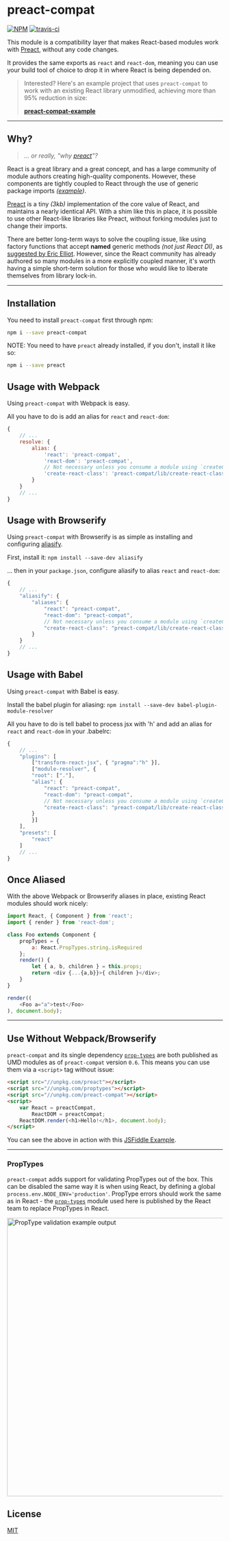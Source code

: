 # preact-compat

[![NPM](http://img.shields.io/npm/v/preact-compat.svg?style=flat)](https://www.npmjs.org/package/preact-compat)
[![travis-ci](https://travis-ci.org/developit/preact-compat.svg?branch=master)](https://travis-ci.org/developit/preact-compat)


This module is a compatibility layer that makes React-based modules work with [Preact], without any code changes.

It provides the same exports as `react` and `react-dom`, meaning you can use your build tool of choice to drop it in where React is being depended on.


> Interested? Here's an example project that uses `preact-compat` to work with an existing React library unmodified,
> achieving more than 95% reduction in size:
>
> **[preact-compat-example](https://github.com/developit/preact-compat-example)**


---


## Why?

> _... or really, "why [preact]"?_

React is a great library and a great concept, and has a large community of module authors creating high-quality components.
However, these components are tightly coupled to React through the use of generic package imports _([example][1])_.

[Preact] is a tiny _(3kb)_ implementation of the core value of React, and maintains a nearly identical API.
With a shim like this in place, it is possible to use other React-like libraries like Preact, without forking modules just to change their imports.

There are better long-term ways to solve the coupling issue, like using factory functions that accept **named** generic methods _(not just React DI)_,
as [suggested by Eric Elliot][2]. However, since the React community has already authored so many modules in a more explicitly coupled manner, it's worth
having a simple short-term solution for those who would like to liberate themselves from library lock-in.


---

## Installation
You need to install `preact-compat` first through npm:

```bash
npm i --save preact-compat
```

NOTE: You need to have `preact` already installed, if you don't, install it like so:

```bash
npm i --save preact
```

## Usage with Webpack

Using `preact-compat` with Webpack is easy.

All you have to do is add an alias for `react` and `react-dom`:

```js
{
    // ...
    resolve: {
        alias: {
            'react': 'preact-compat',
            'react-dom': 'preact-compat',
            // Not necessary unless you consume a module using `createClass`
            'create-react-class': 'preact-compat/lib/create-react-class'
        }
    }
    // ...
}
```


## Usage with Browserify

Using `preact-compat` with Browserify is as simple as installing and configuring [aliasify](http://npm.im/aliasify).

First, install it: `npm install --save-dev aliasify`

... then in your `package.json`, configure aliasify to alias `react` and `react-dom`:

```js
{
    // ...
    "aliasify": {
        "aliases": {
            "react": "preact-compat",
            "react-dom": "preact-compat",
            // Not necessary unless you consume a module using `createClass`
            "create-react-class": "preact-compat/lib/create-react-class"
        }
    }
    // ...
}
```

## Usage with Babel

Using `preact-compat` with Babel is easy.

Install the babel plugin for aliasing: `npm install --save-dev babel-plugin-module-resolver`

All you have to do is tell babel to process jsx with 'h' and add an alias for `react` and `react-dom` in your .babelrc:

```js
{
    // ...
    "plugins": [
        ["transform-react-jsx", { "pragma":"h" }],
        ["module-resolver", {
        "root": ["."],
        "alias": {
            "react": "preact-compat",
            "react-dom": "preact-compat",
            // Not necessary unless you consume a module using `createClass`
            "create-react-class": "preact-compat/lib/create-react-class"
        }
        }]
    ],
    "presets": [
        "react"
    ]
    // ...
}
```


## Once Aliased

With the above Webpack or Browserify aliases in place, existing React modules should work nicely:

```js
import React, { Component } from 'react';
import { render } from 'react-dom';

class Foo extends Component {
    propTypes = {
        a: React.PropTypes.string.isRequired
    };
    render() {
        let { a, b, children } = this.props;
        return <div {...{a,b}}>{ children }</div>;
    }
}

render((
    <Foo a="a">test</Foo>
), document.body);
```


---


## Use Without Webpack/Browserify

`preact-compat` and its single dependency [`prop-types`](https://github.com/reactjs/prop-types) are both published as UMD modules as of `preact-compat` version `0.6`. This means you can use them via a `<script>` tag without issue:

```html
<script src="//unpkg.com/preact"></script>
<script src="//unpkg.com/proptypes"></script>
<script src="//unpkg.com/preact-compat"></script>
<script>
    var React = preactCompat,
        ReactDOM = preactCompat;
    ReactDOM.render(<h1>Hello!</h1>, document.body);
</script>
```

You can see the above in action with this [JSFiddle Example](https://jsfiddle.net/developit/61cqu193/).


---


### PropTypes

`preact-compat` adds support for validating PropTypes out of the box. This can be disabled the same way it is when using React, by defining a global `process.env.NODE_ENV='production'`.  PropType errors should work the same as in React - the [`prop-types`](https://github.com/reactjs/prop-types) module used here is published by the React team to replace PropTypes in React.

<img src="http://i.imgur.com/tGT7Dvw.png" width="650" alt="PropType validation example output" />



## License

[MIT]


[preact]: https://github.com/developit/preact
[MIT]: http://choosealicense.com/licenses/mit
[1]: https://github.com/developit/preact-toolbox/blob/master/components/app/index.jsx#L1
[2]: https://gist.github.com/ericelliott/7e05747b891673eb704b

